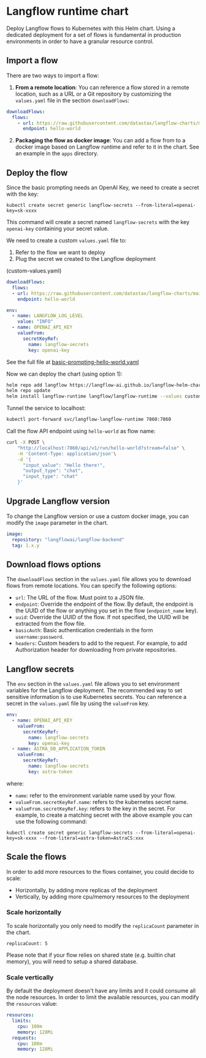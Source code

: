 # Langflow runtime chart

Deploy Langflow flows to Kubernetes with this Helm chart.
Using a dedicated deployment for a set of flows is fundamental in production environments in order to have a granular resource control.


## Import a flow

There are two ways to import a flow:

1. **From a remote location**: You can reference a flow stored in a remote location, such as a URL or a Git repository by customizing the `values.yaml` file in the section `downloadFlows`:

```yaml
downloadFlows:
  flows:
    - url: https://raw.githubusercontent.com/datastax/langflow-charts/main/examples/flows/basic-prompting-hello-world.json
      endpoint: hello-world
```

2. **Packaging the flow as docker image**: You can add a flow from to a docker image based on Langflow runtime and refer to it in the chart.
   See an example in the `apps` directory.

## Deploy the flow

Since the basic prompting needs an OpenAI Key, we need to create a secret with the key:
```
kubectl create secret generic langflow-secrets --from-literal=openai-key=sk-xxxx
```
This command will create a secret named `langflow-secrets` with the key `openai-key` containing your secret value.

We need to create a custom `values.yaml` file to:
1. Refer to the flow we want to deploy
2. Plug the secret we created to the Langflow deployment

(custom-values.yaml)
```yaml
downloadFlows:
  flows:
  - url: https://raw.githubusercontent.com/datastax/langflow-charts/main/examples/flows/basic-prompting-hello-world.json
    endpoint: hello-world

env:
  - name: LANGFLOW_LOG_LEVEL
    value: "INFO"
  - name: OPENAI_API_KEY
    valueFrom:
      secretKeyRef:
        name: langflow-secrets
        key: openai-key
```
See the full file at [basic-prompting-hello-world.yaml](https://raw.githubusercontent.com/datastax/langflow-charts/main/examples/flows/langflow-runtime/basic-prompting-hello-world.yaml)

Now we can deploy the chart (using option 1):

```bash
helm repo add langflow https://langflow-ai.github.io/langflow-helm-charts
helm repo update
helm install langflow-runtime langflow/langflow-runtime --values custom-values.yaml
```

Tunnel the service to localhost:

```bash
kubectl port-forward svc/langflow-langflow-runtime 7860:7860
```

Call the flow API endpoint using `hello-world` as flow name:
```bash
curl -X POST \
    "http://localhost:7860/api/v1/run/hello-world?stream=false" \
    -H 'Content-Type: application/json'\
    -d '{
      "input_value": "Hello there!",
      "output_type": "chat",
      "input_type": "chat"
    }'
```


## Upgrade Langflow version
To change the Langflow version or use a custom docker image, you can modify the `image` parameter in the chart.

```yaml
image:
  repository: "langflowai/langflow-backend"
  tag: 1.x.y
```

## Download flows options
The `downloadFlows` section in the `values.yaml` file allows you to download flows from remote locations.
You can specify the following options:
* `url`: The URL of the flow. Must point to a JSON file.
* `endpoint`: Override the endpoint of the flow. By default, the endpoint is the UUID of the flow or anything you set in the flow (`endpoint_name` key).
* `uuid`: Override the UUID of the flow. If not specified, the UUID will be extracted from the flow file.
* `basicAuth`: Basic authentication credentials in the form `username:password`.
* `headers`: Custom headers to add to the request. For example, to add Authorization header for downloading from private repositories.

## Langflow secrets
The `env` section in the `values.yaml` file allows you to set environment variables for the Langflow deployment.
The recommended way to set sensitive information is to use Kubernetes secrets.
You can reference a secret in the `values.yaml` file by using the `valueFrom` key.

```yaml
env:
  - name: OPENAI_API_KEY
    valueFrom:
      secretKeyRef:
        name: langflow-secrets
        key: openai-key
  - name: ASTRA_DB_APPLICATION_TOKEN
    valueFrom:
      secretKeyRef:
        name: langflow-secrets
        key: astra-token
```
where:
* `name`: refer to the environment variable name used by your flow.
* `valueFrom.secretKeyRef.name`: refers to the kubernetes secret name.
* `valueFrom.secretKeyRef.key`: refers to the key in the secret.
For example, to create a matching secret with the above example you can use the following command:

```
kubectl create secret generic langflow-secrets --from-literal=openai-key=sk-xxxx --from-literal=astra-token=AstraCS:xxx
```


## Scale the flows

In order to add more resources to the flows container, you could decide to scale:
- Horizontally, by adding more replicas of the deployment
- Vertically, by adding more cpu/memory resources to the deployment


### Scale horizontally

To scale horizontally you only need to modify the `replicaCount` parameter in the chart.

```
replicaCount: 5
```

Please note that if your flow relies on shared state (e.g. builtin chat memory), you will need to setup a shared database.

### Scale vertically

By default the deployment doesn't have any limits and it could consume all the node resources. 
In order to limit the available resources, you can modify the `resources` value:

```yaml
resources:
  limits:
    cpu: 100m
    memory: 128Mi
  requests:
    cpu: 100m
    memory: 128Mi
```
